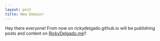 ```yaml
---
layout: post
title: New Domain!
---
```


Hey there everyone! From now on rickydelgado.github.io will be publishing posts and content on 
[RickyDelgado.me](rickydelgado.github.io)!!

